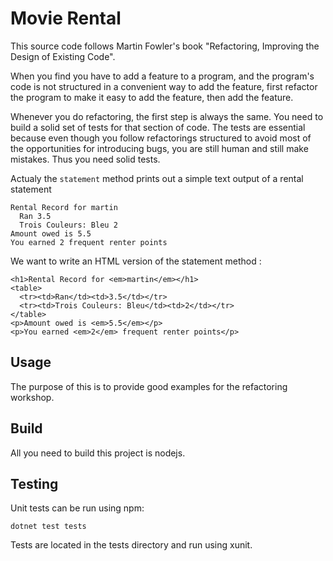 # Movie Rental

This source code follows Martin Fowler's book "Refactoring, Improving the Design of Existing Code".

When you find you have to add a feature to a program, and the program's code is not
structured in a convenient way to add the feature, first refactor the program to make it
easy to add the feature, then add the feature.

Whenever you do refactoring, the first step is always the same.
You need to build a solid set of tests for that section of code. The tests are essential because even
though you follow refactorings structured to avoid most of the opportunities for introducing bugs,
you are still human and still make mistakes. Thus you need solid tests.

Actualy the `statement` method prints out a simple text output of a rental statement
```
Rental Record for martin
  Ran 3.5
  Trois Couleurs: Bleu 2
Amount owed is 5.5
You earned 2 frequent renter points
```
We want to write an HTML version of the statement method :
```
<h1>Rental Record for <em>martin</em></h1>
<table>
  <tr><td>Ran</td><td>3.5</td></tr>
  <tr><td>Trois Couleurs: Bleu</td><td>2</td></tr>
</table>
<p>Amount owed is <em>5.5</em></p>
<p>You earned <em>2</em> frequent renter points</p>
```

## Usage

The purpose of this is to provide good examples for the refactoring workshop.

## Build

All you need to build this project is nodejs.

## Testing

Unit tests can be run using npm:

    dotnet test tests


Tests are located in the tests directory and run using xunit.
